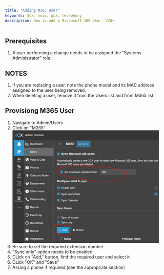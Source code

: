 ```yaml
---
title: "Adding M365 User"
keywords: 3cx, voip, pbx, telephony
description: How to add a Microsoft 365 User. V20+
---
```


## Prerequisites
1. A user performing a change needs to be assigned the "Systems Administrator" role. 

## NOTES
1. If you are replacing a user, note the phone model and its MAC address assigned to the user being removed. 
2. When deleting a user, remove it from the Users list and from M365 list. 

## Provisiong M365 User

1.  Navigate to Admin/Users
2.  Click on "M365"  
   ![user profile](images/3CX_add_m365_user_01.png)
3.  Be sure to set the requried extension number
4.  "Sync only" option needs to be enabled
5.  CLick on "Add," button, find the required user and select it
6.  CLick "OK" and "Save"
7.  Assing a phone if required (see the appropriate section)